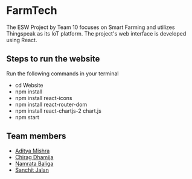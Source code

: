 # FarmTech
The ESW Project by Team 10 focuses on Smart Farming and utilizes Thingspeak as its IoT platform. The project's web interface is developed using React.

## Steps to run the website
Run the following commands in your terminal
- cd Website
- npm install
- npm install react-icons
- npm install react-router-dom
- npm install react-chartjs-2 chart.js
- npm start

## Team members
- [Aditya Mishra](https://github.com/AdityaMishraOG/)
- [Chirag Dhamija](https://github.com/chiragdhamija)
- [Namrata Baliga](https://github.com/namsB7)
- [Sanchit Jalan](https://github.com/sanchit27-jalan)

  
  

